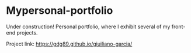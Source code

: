 # Mypersonal-portfolio
Under construction!
Personal portfolio, where I exhibit several of my front-end projects.

Project link: https://gdg89.github.io/giuiliano-garcia/
